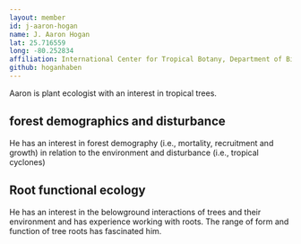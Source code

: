 ```yaml
---
layout: member
id: j-aaron-hogan
name: J. Aaron Hogan
lat: 25.716559
long: -80.252834
affiliation: International Center for Tropical Botany, Department of Biological Sciences, Florida International University, Florida, USA
github: hoganhaben
---
```


Aaron is plant ecologist with an interest in tropical trees. 

## forest demographics and disturbance
He has an interest in forest demography (i.e., mortality, recruitment and growth) in relation to the environment and disturbance (i.e., tropical cyclones)

## Root functional ecology
He has an interest in the belowground interactions of trees and their environment and has experience working with roots.  The range of form and function of tree roots has fascinated him. 
